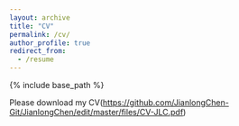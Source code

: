 ```yaml
---
layout: archive
title: "CV"
permalink: /cv/
author_profile: true
redirect_from:
  - /resume
---
```


{% include base_path %}

Please download my CV(https://github.com/JianlongChen-Git/JianlongChen/edit/master/files/CV-JLC.pdf)
